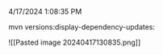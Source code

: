 4/17/2024 1:08:35 PM

mvn versions:display-dependency-updates:

![[Pasted image 20240417130835.png]]

